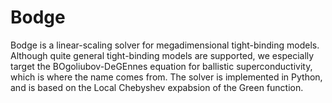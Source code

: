 # Bodge

Bodge is a linear-scaling solver for megadimensional tight-binding models.
Although quite general tight-binding models are supported, we especially
target the BOgoliubov-DeGEnnes equation for ballistic superconductivity,
which is where the name comes from. The solver is implemented in Python,
and is based on the Local Chebyshev expabsion of the Green function.